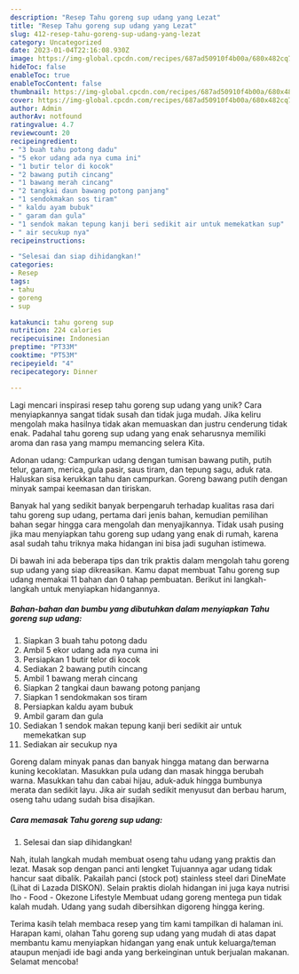 ```yaml
---
description: "Resep Tahu goreng sup udang yang Lezat"
title: "Resep Tahu goreng sup udang yang Lezat"
slug: 412-resep-tahu-goreng-sup-udang-yang-lezat
category: Uncategorized
date: 2023-01-04T22:16:08.930Z
image: https://img-global.cpcdn.com/recipes/687ad50910f4b00a/680x482cq70/tahu-goreng-sup-udang-foto-resep-utama.jpg
hideToc: false
enableToc: true
enableTocContent: false
thumbnail: https://img-global.cpcdn.com/recipes/687ad50910f4b00a/680x482cq70/tahu-goreng-sup-udang-foto-resep-utama.jpg
cover: https://img-global.cpcdn.com/recipes/687ad50910f4b00a/680x482cq70/tahu-goreng-sup-udang-foto-resep-utama.jpg
author: Admin
authorAv: notfound
ratingvalue: 4.7
reviewcount: 20
recipeingredient:
- "3 buah tahu potong dadu"
- "5 ekor udang ada nya cuma ini"
- "1 butir telor di kocok"
- "2 bawang putih cincang"
- "1 bawang merah cincang"
- "2 tangkai daun bawang potong panjang"
- "1 sendokmakan sos tiram"
- " kaldu ayam bubuk"
- " garam dan gula"
- "1 sendok makan tepung kanji beri sedikit air untuk memekatkan sup"
- " air secukup nya"
recipeinstructions:

- "Selesai dan siap dihidangkan!"
categories:
- Resep
tags:
- tahu
- goreng
- sup

katakunci: tahu goreng sup 
nutrition: 224 calories
recipecuisine: Indonesian
preptime: "PT33M"
cooktime: "PT53M"
recipeyield: "4"
recipecategory: Dinner

---
```





Lagi mencari inspirasi resep tahu goreng sup udang yang unik? Cara menyiapkannya sangat tidak susah dan tidak juga mudah. Jika keliru mengolah maka hasilnya tidak akan memuaskan dan justru cenderung tidak enak. Padahal tahu goreng sup udang yang enak seharusnya memiliki aroma dan rasa yang mampu memancing selera Kita.





Adonan udang: Campurkan udang dengan tumisan bawang putih, putih telur, garam, merica, gula pasir, saus tiram, dan tepung sagu, aduk rata. Haluskan sisa kerukkan tahu dan campurkan. Goreng bawang putih dengan minyak sampai keemasan dan tiriskan.

Banyak hal yang sedikit banyak berpengaruh terhadap kualitas rasa dari tahu goreng sup udang, pertama dari jenis bahan, kemudian pemilihan bahan segar hingga cara mengolah dan menyajikannya. Tidak usah pusing jika mau menyiapkan tahu goreng sup udang yang enak di rumah, karena asal sudah tahu triknya maka hidangan ini bisa jadi suguhan istimewa.






Di bawah ini ada beberapa tips dan trik praktis dalam mengolah tahu goreng sup udang yang siap dikreasikan. Kamu dapat membuat Tahu goreng sup udang memakai 11 bahan dan 0 tahap pembuatan. Berikut ini langkah-langkah untuk menyiapkan hidangannya.

<!--inarticleads1-->

##### Bahan-bahan dan bumbu yang dibutuhkan dalam menyiapkan Tahu goreng sup udang:

1. Siapkan 3 buah tahu potong dadu
1. Ambil 5 ekor udang ada nya cuma ini
1. Persiapkan 1 butir telor di kocok
1. Sediakan 2 bawang putih cincang
1. Ambil 1 bawang merah cincang
1. Siapkan 2 tangkai daun bawang potong panjang
1. Siapkan 1 sendokmakan sos tiram
1. Persiapkan  kaldu ayam bubuk
1. Ambil  garam dan gula
1. Sediakan 1 sendok makan tepung kanji beri sedikit air untuk memekatkan sup
1. Sediakan  air secukup nya


Goreng dalam minyak panas dan banyak hingga matang dan berwarna kuning kecoklatan. Masukkan pula udang dan masak hingga berubah warna. Masukkan tahu dan cabai hijau, aduk-aduk hingga bumbunya merata dan sedikit layu. Jika air sudah sedikit menyusut dan berbau harum, oseng tahu udang sudah bisa disajikan. 

<!--inarticleads2-->

##### Cara memasak Tahu goreng sup udang:


1. Selesai dan siap dihidangkan!

Nah, itulah langkah mudah membuat oseng tahu udang yang praktis dan lezat. Masak sop dengan panci anti lengket Tujuannya agar udang tidak hancur saat dibalik. Pakailah panci (stock pot) stainless steel dari DineMate (Lihat di Lazada DISKON). Selain praktis diolah hidangan ini juga kaya nutrisi lho - Food - Okezone Lifestyle Membuat udang goreng mentega pun tidak kalah mudah. Udang yang sudah dibersihkan digoreng hingga kering. 

Terima kasih telah membaca resep yang tim kami tampilkan di halaman ini. Harapan kami, olahan Tahu goreng sup udang yang mudah di atas dapat membantu kamu menyiapkan hidangan yang enak untuk keluarga/teman ataupun menjadi ide bagi anda yang berkeinginan untuk berjualan makanan. Selamat mencoba!
